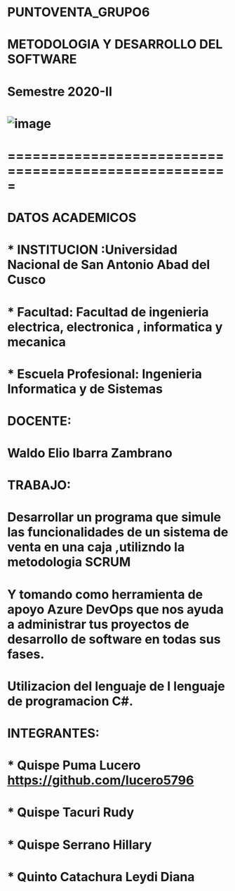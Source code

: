 # PUNTOVENTA_GRUPO6 
# METODOLOGIA Y DESARROLLO DEL SOFTWARE
# Semestre 2020-II
# ![image](https://user-images.githubusercontent.com/75134796/109931916-7e8ce180-7c97-11eb-993e-f3887b8b5a55.png)
#  =====================================================
# DATOS ACADEMICOS
# *  INSTITUCION :Universidad Nacional de San Antonio Abad del Cusco
#  * Facultad: Facultad de ingenieria electrica, electronica , informatica y mecanica
# *  Escuela Profesional: Ingenieria Informatica y de Sistemas


# DOCENTE: 
# Waldo Elio Ibarra Zambrano

#  TRABAJO:

# Desarrollar un programa que simule  las funcionalidades de un sistema de venta en una caja  ,utilizndo la metodologia  SCRUM
#  Y  tomando como  herramienta de apoyo  Azure DevOps  que nos ayuda a administrar tus proyectos de desarrollo de software en todas sus fases.
# Utilizacion del lenguaje de l lenguaje de programacion C#.

# INTEGRANTES:
# * Quispe Puma Lucero   https://github.com/lucero5796
# * Quispe Tacuri Rudy 
# * Quispe Serrano Hillary 
# * Quinto Catachura Leydi Diana 




